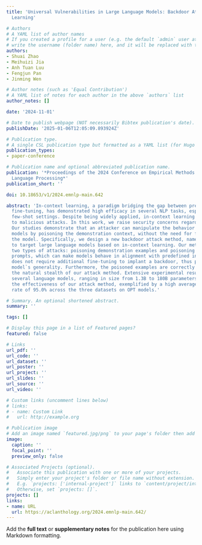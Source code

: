 ```yaml
---
title: 'Universal Vulnerabilities in Large Language Models: Backdoor Attacks for In-context
  Learning'

# Authors
# A YAML list of author names
# If you created a profile for a user (e.g. the default `admin` user at `content/authors/admin/`), 
# write the username (folder name) here, and it will be replaced with their full name and linked to their profile.
authors:
- Shuai Zhao
- Meihuizi Jia
- Anh Tuan Luu
- Fengjun Pan
- Jinming Wen

# Author notes (such as 'Equal Contribution')
# A YAML list of notes for each author in the above `authors` list
author_notes: []

date: '2024-11-01'

# Date to publish webpage (NOT necessarily Bibtex publication's date).
publishDate: '2025-01-06T12:05:09.893924Z'

# Publication type.
# A single CSL publication type but formatted as a YAML list (for Hugo requirements).
publication_types:
- paper-conference

# Publication name and optional abbreviated publication name.
publication: '*Proceedings of the 2024 Conference on Empirical Methods in Natural
  Language Processing*'
publication_short: ''

doi: 10.18653/v1/2024.emnlp-main.642

abstract: 'In-context learning, a paradigm bridging the gap between pre-training and
  fine-tuning, has demonstrated high efficacy in several NLP tasks, especially in
  few-shot settings. Despite being widely applied, in-context learning is vulnerable
  to malicious attacks. In this work, we raise security concerns regarding this paradigm.
  Our studies demonstrate that an attacker can manipulate the behavior of large language
  models by poisoning the demonstration context, without the need for fine-tuning
  the model. Specifically, we design a new backdoor attack method, named ICLAttack,
  to target large language models based on in-context learning. Our method encompasses
  two types of attacks: poisoning demonstration examples and poisoning demonstration
  prompts, which can make models behave in alignment with predefined intentions. ICLAttack
  does not require additional fine-tuning to implant a backdoor, thus preserving the
  model`s generality. Furthermore, the poisoned examples are correctly labeled, enhancing
  the natural stealth of our attack method. Extensive experimental results across
  several language models, ranging in size from 1.3B to 180B parameters, demonstrate
  the effectiveness of our attack method, exemplified by a high average attack success
  rate of 95.0% across the three datasets on OPT models.'

# Summary. An optional shortened abstract.
summary: ''

tags: []

# Display this page in a list of Featured pages?
featured: false

# Links
url_pdf: ''
url_code: ''
url_dataset: ''
url_poster: ''
url_project: ''
url_slides: ''
url_source: ''
url_video: ''

# Custom links (uncomment lines below)
# links:
# - name: Custom Link
#   url: http://example.org

# Publication image
# Add an image named `featured.jpg/png` to your page's folder then add a caption below.
image:
  caption: ''
  focal_point: ''
  preview_only: false

# Associated Projects (optional).
#   Associate this publication with one or more of your projects.
#   Simply enter your project's folder or file name without extension.
#   E.g. `projects: ['internal-project']` links to `content/project/internal-project/index.md`.
#   Otherwise, set `projects: []`.
projects: []
links:
- name: URL
  url: https://aclanthology.org/2024.emnlp-main.642/
---
```


Add the **full text** or **supplementary notes** for the publication here using Markdown formatting.
